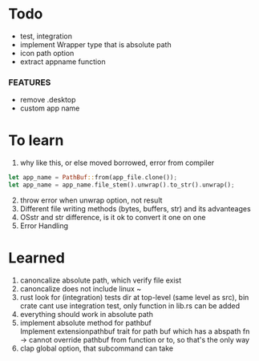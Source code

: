 # Todo
<!-- - Todo inside app   -->
<!-- - Rename variable, dir and file  --> 
- test, integration   
- implement Wrapper type that is absolute path 
- icon path option
- extract appname function
<!-- [Desktop Entry] -->
<!-- Version=0.13.23  -->
<!-- Type=Application -->
<!-- Name=appName -->
<!-- Comment=Application Description -->
<!-- TryExec=Path/to/AppImage -->
<!-- Exec=Path/to/AppImage -->
<!-- Actions=Editor -->
### FEATURES 
<!-- - list all .desktop of a path  -->
- remove .desktop  
- custom app name 
<!-- - not just appimage,any executables  -->
<!-- - array of apps  -->


# To learn 
1. why like this, or else moved borrowed, error from compiler
```rust 
let app_name = PathBuf::from(app_file.clone());
let app_name = app_name.file_stem().unwrap().to_str().unwrap();
```    
2. throw error when unwrap option, not result 
3. Different file writing methods (bytes, buffers, str) and its advanteages   
4. OSstr and str difference, is it ok to convert it one on one   
5. Error Handling

# Learned 
1. canoncalize absolute path, which verify file exist 
2. canoncalize does not include linux ~
3. rust look for (integration) tests dir at top-level (same level as src),
bin crate cant use integration test, only function in lib.rs can be added
4. everything should work in absolute path 
5. implement absolute method for pathbuf  
Implement extensionpathbuf trait for path buf which has a abspath fn  
-> cannot override pathbuf from function or to, so that's the only way 
6. clap global option, that subcommand can take

